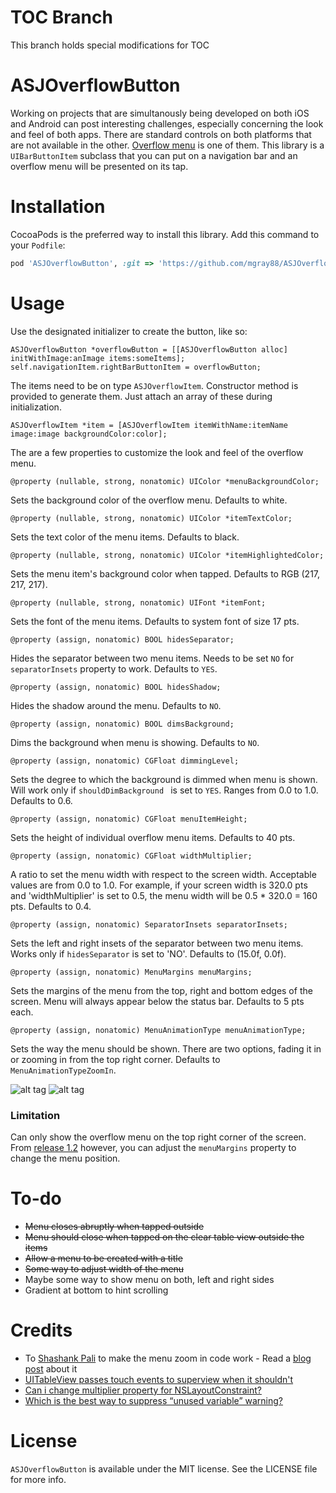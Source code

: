 # TOC Branch

This branch holds special modifications for TOC

# ASJOverflowButton

Working on projects that are simultanously being developed on both iOS and Android can post interesting challenges, especially concerning the look and feel of both apps. There are standard controls on both platforms that are not available in the other. [Overflow menu](https://developer.android.com/design/patterns/actionbar.html) is one of them. This library is a `UIBarButtonItem` subclass that you can put on a navigation bar and an overflow menu will be presented on its tap.

# Installation

CocoaPods is the preferred way to install this library. Add this command to your `Podfile`:

```ruby
pod 'ASJOverflowButton', :git => 'https://github.com/mgray88/ASJOverflowButton.git'
```

# Usage

Use the designated initializer to create the button, like so:

```objc
ASJOverflowButton *overflowButton = [[ASJOverflowButton alloc] initWithImage:anImage items:someItems];
self.navigationItem.rightBarButtonItem = overflowButton;
```

The items need to be on type `ASJOverflowItem`. Constructor method is provided to generate them. Just attach an array of these during initialization.

```objc
ASJOverflowItem *item = [ASJOverflowItem itemWithName:itemName image:image backgroundColor:color];
```

The are a few properties to customize the look and feel of the overflow menu.

```objc
@property (nullable, strong, nonatomic) UIColor *menuBackgroundColor;
```
Sets the background color of the overflow menu. Defaults to white.

```objc
@property (nullable, strong, nonatomic) UIColor *itemTextColor;
```
Sets the text color of the menu items. Defaults to black.

```objc
@property (nullable, strong, nonatomic) UIColor *itemHighlightedColor;
```
Sets the menu item's background color when tapped. Defaults to RGB (217, 217, 217).

```objc
@property (nullable, strong, nonatomic) UIFont *itemFont;
```
Sets the font of the menu items. Defaults to system font of size 17 pts.

```objc
@property (assign, nonatomic) BOOL hidesSeparator;
```
Hides the separator between two menu items. Needs to be set `NO` for `separatorInsets` property to work. Defaults to `YES`.

```objc
@property (assign, nonatomic) BOOL hidesShadow;
```
Hides the shadow around the menu. Defaults to `NO`.

```objc
@property (assign, nonatomic) BOOL dimsBackground;
```
Dims the background when menu is showing. Defaults to `NO`.

```objc
@property (assign, nonatomic) CGFloat dimmingLevel;
```
Sets the degree to which the background is dimmed when menu is shown. Will work only if `shouldDimBackground ` is set to `YES`. Ranges from 0.0 to 1.0. Defaults to 0.6.

```objc
@property (assign, nonatomic) CGFloat menuItemHeight;
```
Sets the height of individual overflow menu items. Defaults to 40 pts.

```objc
@property (assign, nonatomic) CGFloat widthMultiplier;
```
A ratio to set the menu width with respect to the screen width. Acceptable values are from 0.0 to 1.0. For example, if your screen width is 320.0 pts and 'widthMultiplier' is set to 0.5, the menu width will be 0.5 * 320.0 = 160 pts. Defaults to 0.4.

```objc
@property (assign, nonatomic) SeparatorInsets separatorInsets;
```
Sets the left and right insets of the separator between two menu items. Works only if `hidesSeparator` is set to 'NO'. Defaults to (15.0f, 0.0f).

```objc
@property (assign, nonatomic) MenuMargins menuMargins;
```
Sets the margins of the menu from the top, right and bottom edges of the screen. Menu will always appear below the status bar. Defaults to 5 pts each.

```objc
@property (assign, nonatomic) MenuAnimationType menuAnimationType;
```
Sets the way the menu should be shown. There are two options, fading it in or zooming in from the top right corner. Defaults to `MenuAnimationTypeZoomIn`.

![alt tag](Images/Normal.png)
![alt tag](Images/Dimmed.png)

### Limitation

Can only show the overflow menu on the top right corner of the screen. From [release 1.2](https://github.com/sudeepjaiswal/ASJOverflowButton/releases/tag/1.2) however, you can adjust the `menuMargins` property to change the menu position.

# To-do

- ~~Menu closes abruptly when tapped outside~~
- ~~Menu should close when tapped on the clear table view outside the items~~
- ~~Allow a menu to be created with a title~~
- ~~Some way to adjust width of the menu~~
- Maybe some way to show menu on both, left and right sides
- Gradient at bottom to hint scrolling

# Credits

- To [Shashank Pali](https://github.com/shashankpali) to make the menu zoom in code work - Read a [blog post](http://shashankpali.weebly.com/posts/scale-view-from-anywhere-cgaffinetransform) about it
- [UITableView passes touch events to superview when it shouldn't](http://stackoverflow.com/questions/11570160/uitableview-passes-touch-events-to-superview-when-it-shouldnt)
- [Can i change multiplier property for NSLayoutConstraint?](http://stackoverflow.com/questions/19593641/can-i-change-multiplier-property-for-nslayoutconstraint#comment54574185_27831003)
- [Which is the best way to suppress “unused variable” warning?](http://stackoverflow.com/questions/17622237/which-is-the-best-way-to-suppress-unused-variable-warning)

# License

`ASJOverflowButton` is available under the MIT license. See the LICENSE file for more info.
